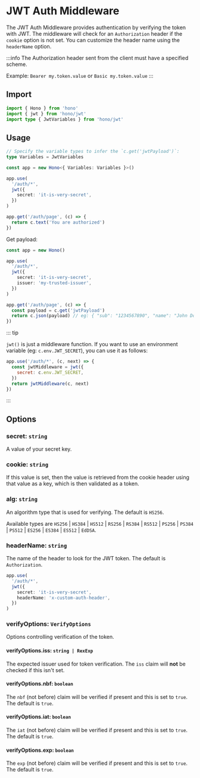 # JWT Auth Middleware

The JWT Auth Middleware provides authentication by verifying the token with JWT.
The middleware will check for an `Authorization` header if the `cookie` option is not set. You can customize the header name using the `headerName` option.

:::info
The Authorization header sent from the client must have a specified scheme.

Example: `Bearer my.token.value` or `Basic my.token.value`
:::

## Import

```ts
import { Hono } from 'hono'
import { jwt } from 'hono/jwt'
import type { JwtVariables } from 'hono/jwt'
```

## Usage

```ts
// Specify the variable types to infer the `c.get('jwtPayload')`:
type Variables = JwtVariables

const app = new Hono<{ Variables: Variables }>()

app.use(
  '/auth/*',
  jwt({
    secret: 'it-is-very-secret',
  })
)

app.get('/auth/page', (c) => {
  return c.text('You are authorized')
})
```

Get payload:

```ts
const app = new Hono()

app.use(
  '/auth/*',
  jwt({
    secret: 'it-is-very-secret',
    issuer: 'my-trusted-issuer',
  })
)

app.get('/auth/page', (c) => {
  const payload = c.get('jwtPayload')
  return c.json(payload) // eg: { "sub": "1234567890", "name": "John Doe", "iat": 1516239022, "iss": "my-trusted-issuer" }
})
```

::: tip

`jwt()` is just a middleware function. If you want to use an environment variable (eg: `c.env.JWT_SECRET`), you can use it as follows:

```js
app.use('/auth/*', (c, next) => {
  const jwtMiddleware = jwt({
    secret: c.env.JWT_SECRET,
  })
  return jwtMiddleware(c, next)
})
```

:::

## Options

### <Badge type="danger" text="required" /> secret: `string`

A value of your secret key.

### <Badge type="info" text="optional" /> cookie: `string`

If this value is set, then the value is retrieved from the cookie header using that value as a key, which is then validated as a token.

### <Badge type="info" text="optional" /> alg: `string`

An algorithm type that is used for verifying. The default is `HS256`.

Available types are `HS256` | `HS384` | `HS512` | `RS256` | `RS384` | `RS512` | `PS256` | `PS384` | `PS512` | `ES256` | `ES384` | `ES512` | `EdDSA`.

### <Badge type="info" text="optional" /> headerName: `string`

The name of the header to look for the JWT token. The default is `Authorization`.

```ts
app.use(
  '/auth/*',
  jwt({
    secret: 'it-is-very-secret',
    headerName: 'x-custom-auth-header',
  })
)
```

### <Badge type="info" text="optional" /> verifyOptions: `VerifyOptions`

Options controlling verification of the token.

#### <Badge type="info" text="optional" /> verifyOptions.iss: `string | RexExp`

The expected issuer used for token verification. The `iss` claim will **not** be checked if this isn't set.

#### <Badge type="info" text="optional" /> verifyOptions.nbf: `boolean`

The `nbf` (not before) claim will be verified if present and this is set to `true`. The default is `true`.

#### <Badge type="info" text="optional" /> verifyOptions.iat: `boolean`

The `iat` (not before) claim will be verified if present and this is set to `true`. The default is `true`.

#### <Badge type="info" text="optional" /> verifyOptions.exp: `boolean`

The `exp` (not before) claim will be verified if present and this is set to `true`. The default is `true`.
